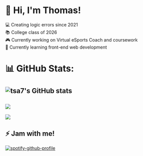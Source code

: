 # 🚀 Hi, I'm Thomas!
💻 Creating logic errors since 2021<br>📚 College class of 2026<br>🎮 Currently working on Virtual eSports Coach and coursework<br>🌱 Currently learning front-end web development
# 📊 GitHub Stats:
![tsa7's GitHub stats](https://github-readme-stats.vercel.app/api?username=tsa7&theme=transparent&show_icons=true)
---
![](https://github-profile-trophy.vercel.app/?username=tsa7&theme=transparent&no-frame=false&no-bg=true&margin-w=4)
---
[![](https://visitcount.itsvg.in/api?id=tsa7&icon=0&color=1)](https://visitcount.itsvg.in)
## ⚡ Jam with me!
[![spotify-github-profile](https://spotify-github-profile.vercel.app/api/view?uid=eg0o54vfgdcynpacy48818rpt&cover_image=true&theme=natemoo-re&show_offline=true&background_color=121212&interchange=true&bar_color=53b14f&bar_color_cover=true)](https://spotify-github-profile.vercel.app/api/view?uid=eg0o54vfgdcynpacy48818rpt&redirect=true)
